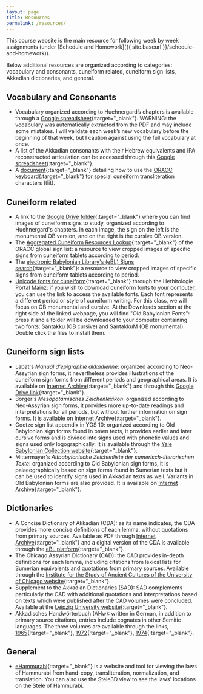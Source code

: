 ```yaml
---
layout: page
title: Resources
permalink: /resources/
---
```


This course website is the main resource for following week by week assignments (under [Schedule and Homework]({{ site.baseurl }}/schedule-and-homework)).

Below additional resources are organized according to categories: vocabulary and consonants, cuneiform related, cuneiform sign lists, Akkadian dictionaries, and general.

## Vocabulary and Consonants

- Vocabulary organized according to Huehnergard’s chapters is available through a [Google spreadsheet](https://docs.google.com/spreadsheets/d/1cOzJwrJuwKuhsvXzZ25GANkObBirXbcOlWSgbtCCMLI/edit?usp=sharing){:target="_blank"}. WARNING: the vocabulary was automatically extracted from the PDF and may include some mistakes. I will validate each week’s new vocabulary before the beginning of that week, but I caution against using the full vocabulary at once.
- A list of the Akkadian consonants with their Hebrew equivalents and IPA reconstructed articulation can be accessed through this [Google spreadsheet](https://docs.google.com/spreadsheets/d/1gJ_Y9hGenTmyctCmNS8GP41pZ8sstyTUU479G514CR4/edit?usp=sharing){:target="_blank"}.
- A [document](https://docs.google.com/document/d/1uqQI68RR6n8z9F3zHT2BRzxocHWRlIwR-q0zvRDQX9o/edit?usp=sharing){:target="_blank"} detailing how to use the [ORACC keyboard](https://oracc.museum.upenn.edu/doc/help/visitingoracc/keyboards/index.html){:target="_blank"} for special cuneiform transliteration characters (tlit).


## Cuneiform related

- A link to the [Google Drive folder](https://drive.google.com/drive/folders/1uidea4TIov6F4jxMKwtg00b-RLL33N5o?usp=sharing){:target="_blank"} where you can find images of cuneiform signs to study, organized according to Huehnergard's chapters. In each image, the sign on the left is the monumental OB version, and on the right is the cursive OB version.
- The [Aggregated Cuneiform Resources Lookup](https://oracc.museum.upenn.edu/osl/ACRL/index.html){:target="_blank"} of the ORACC global sign list: a resource to view cropped images of specific signs from cuneiform tablets according to period.
- The [electronic Babylonian Library's (eBL) Signs search](https://www.ebl.lmu.de/signs){:target="_blank"}: a resource to view cropped images of specific signs from cuneiform tablets according to period.
- [Unicode fonts for cuneiform](https://www.hethport.uni-wuerzburg.de/cuneifont/){:target="_blank"} through the Hethitologie Portal Mainz: if you wish to download cuneiform fonts to your computer, you can use the link to access the available fonts. Each font represents a different period or style of cuneiform writing. For this class, we will focus on OB monumental and cursive. At the Downloads section at the right side of the linked webpage, you will find "Old Babylonian Fonts": press it and a folder will be downloaded to your computer containing two fonts: Santakku (OB cursive) and SantakkuM (OB monumental). Double click the files to install them.

## Cuneiform sign lists

- Labat's *Manual d'epigraphie akkadienne*: organized according to Neo-Assyrian sign forms, it nevertheless provides illustrations of the cuneiform sign forms from different periods and geographical areas. It is available on [Internet Archive](https://archive.org/details/rene-labat-florence-malbran-labat-manuel-depigraphie-akkadienne-signes-syllabair/mode/2up){:target="_blank"} and through this [Google Drive link](https://drive.google.com/file/d/1nvoGlNfz9dJgBGuZQ-4uloZ-SALPQO32/view?usp=sharing){:target="_blank"}.
- Borger's *Mesopotamisches Zeichenlexikon*: organized according to Neo-Assyrian sign forms, it provides more up-to-date readings and interpretations for all periods, but without further information on sign forms. It is available on [Internet Archive](https://archive.org/details/MesopotamischesZeichenlexikon/mode/1up){:target="_blank"}.
- Goetze sign list appendix in YOS 10: organized according to Old Babylonian sign forms found in omen texts, it provides earlier and later cursive forms and is divided into signs used with phonetic values and signs used only logographically. It is available through the [Yale Babylonian Collection website](https://babylonian-collection.yale.edu/sites/default/files/files/yos10.pdf){:target="_blank"}.
- Mittermayer's *Altbabylonische Zeichenliste der sumerisch-literarischen Texte*: organized according to Old Babylonian sign forms, it is palaeographically based on sign forms found in Sumerian texts but it can be used to identify signs used in Akkadian texts as well. Variants in Old Babylonian forms are also provided. It is available on [Internet Archive](https://archive.org/details/Mittermayer2006AltbabylonischeZeichenlistePages4303/mode/2up){:target="_blank"}.

## Dictionaries

- A Concise Dictionary of Akkadian (CDA): as its name indicates, the CDA provides more concise definitions of each lemma, without quotations from primary sources. Available as PDF through [Internet Archive](https://archive.org/details/AConsiceDictionaryAkkadian/mode/2up){:target="_blank"} and a digital version of the CDA is available through the [eBL platform](https://www.ebl.lmu.de/dictionary){:target="_blank"}. 
- The Chicago Assyrian Dictionary (CAD): the CAD provides in-depth definitions for each lemma, including citations from lexical lists for Sumerian equivalents and quotations from primary sources. Available through the [Institute for the Study of Ancient Cultures of the University of Chicago website](https://isac.uchicago.edu/research/publications/chicago-assyrian-dictionary){:target="_blank"}. 
- Supplement to the Akkadian Dictionaries (SAD): SAD complements particularly the CAD with additional quotations and interpretations based on texts which were published after the CAD volumes were concluded. Available at the [Leipzig University website](https://www.gkr.uni-leipzig.de/en/draft/altorientalisches-institut/forschung/supplement-to-the-akkadian-dictionaries){:target="_blank"}. 
- Akkadisches Handwörterbuch (AHw): written in German, in addition to primary source citations, entries include cognates in other Semitic languages. The three volumes are available through the links, [1965](https://drive.google.com/file/d/1ITsTxjKv8XAEK2UFyW3fbQNnXDPzPZnI/view?usp=sharing){:target="_blank"}, [1972](https://drive.google.com/file/d/1OBe1ZaRRje-qqYekRxFuyLupB-vxUkg2/view?usp=sharing){:target="_blank"}, [1974](https://drive.google.com/file/d/1zgnGl5GTMnGrRlRfjT9uPwn8gkVaSBVZ/view?usp=sharing){:target="_blank"}. 

## General

- [eHammurabi](https://ehammurabi.org/){:target="_blank"} is a website and tool for viewing the laws of Hammurabi from hand-copy, transliteration, normalization, and translation. You can also use the Stele3D view to see the laws' locations on the Stele of Hammurabi.
